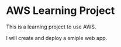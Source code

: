 # AWS Learning Project

This is a learning project to use AWS.

I will create and deploy a smiple web app.
